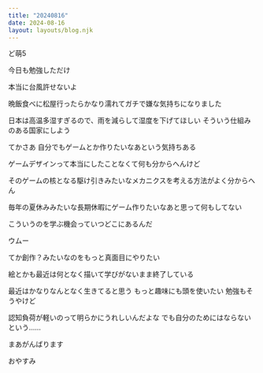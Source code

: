 ```yaml
---
title: "20240816"
date: 2024-08-16
layout: layouts/blog.njk
---
```

<p>ど萌5</p>

<p>今日も勉強しただけ</p>

<p>本当に台風許せないよ</p>

<p>晩飯食べに松屋行ったらかなり濡れてガチで嫌な気持ちになりました</p>

<p>日本は高温多湿すぎるので、雨を減らして湿度を下げてほしい そういう仕組みのある国家にしよう</p>

<p>てかさあ 自分でもゲームとか作りたいなあという気持ちある</p>

<p>ゲームデザインって本当にしたことなくて何も分からへんけど</p>

<p>そのゲームの核となる駆け引きみたいなメカニクスを考える方法がよく分からへん</p>

<p>毎年の夏休みみたいな長期休暇にゲーム作りたいなあと思って何もしてない</p>

<p>こういうのを学ぶ機会っていつどこにあるんだ</p>

<p>ウムー</p>

<p>てか創作？みたいなのをもっと真面目にやりたい</p>

<p>絵とかも最近は何となく描いて学びがないまま終了している</p>

<p>最近はかなりなんとなく生きてると思う もっと趣味にも頭を使いたい 勉強もそうやけど</p>

<p>認知負荷が軽いのって明らかにうれしいんだよな でも自分のためにはならないという……</p>

<p>まあがんばります</p>

<p>おやすみ</p>
